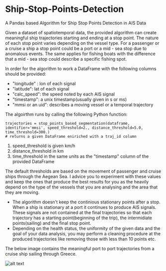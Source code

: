 
# Ship-Stop-Points-Detection

A Pandas based Algorithm for Ship Stop Points Detection in AIS Data

Given a dataset of spatiotemporal data, the provided algorithm can create meaningful ship trajectories starting and ending at a stop point. The nature of each stop point varies depending on the vessel type. For a passenger or a cruise a ship a stop point could be a port or a mid - sea stop due to anomalous events. The same applies for fishing boats with the difference that a mid - sea stop could describe a specific fishing spot.

In order for the algorithm to work a DataFrame with the following columns should be provided:
- "longitude" : lon of each signal
- "latitude": lat of each signal
- "calc_speed": the speed noted by each AIS signal
- "timestamp": a unix timestamp(usually given in s or ms)
- "mmsi or an uid": describes a moving vessel or a temporal trajectory

The algoirthm runs by calling the following Python function:

    trajectories = stop_points_based_segmentation(dataframe, identifier='mmsi', speed_threshold=2., distance_threshold=5.0, time_threshold=300.)
    # returns a given DataFrame eniriched with a traj_id column 

 1. speed_threshold is given km/h 
 2. distance_threshold in km
 3. time_threshold in the same units as the "timestamp" column of the
    provided DataFrame
    
The default thresholds are based on the movement of passenger and cruise ships through the Aegean Sea. I advice you to experiment with these values and keep the ones that produce the best results for you as the heavily depend on the type of the vessels that you are analysing and the area that they are moving.

* The algorithm doesn't keep the continious stationary points after a stop. When a ship is stationary at a port it continues to produce AIS signals. These signals are not contained at the final trajectories so that each trajectory has a starting point(beginning of the trip), the intermidiate points(sailing) and the final stop point.
*  Depending on the health status, the uniformity of the given data and the goal of your data analysis, you may perform a cleaning procedure at the produced trajectories like removing those with less than 10 points etc.

The below image contains the meaningful port to port trajectories from a cruise ship sailing through Greece.

![alt text](https://i.imgur.com/Gav3mF6.png)



